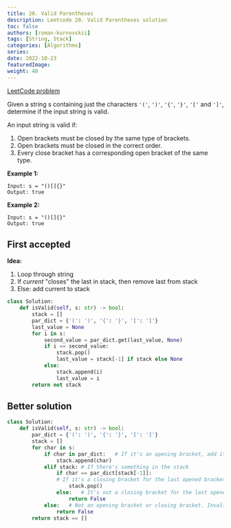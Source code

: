 ```yaml
---
title: 20. Valid Parentheses
description: Leetcode 20. Valid Parentheses solution
toc: false
authors: [roman-kurnovskii]
tags: [String, Stack]
categories: [Algorithms]
series:
date: 2022-10-23
featuredImage:
weight: 40
---
```


[LeetCode problem](https://leetcode.com/problems/valid-parentheses/)

Given a string s containing just the characters `'('`, `')'`, `'{'`, `'}'`, `'['` and `']'`, determine if the input string is valid.

An input string is valid if:

1. Open brackets must be closed by the same type of brackets.
1. Open brackets must be closed in the correct order.
1. Every close bracket has a corresponding open bracket of the same type.

**Example 1:**

    Input: s = "()[]{}"
    Output: true

**Example 2:**

    Input: s = "()[]{}"
    Output: true

## First accepted

**Idea:**

1. Loop through string
2. If *current* "closes" the last in stack, then remove last from stack
3. Else: add current to stack

```python
class Solution:
    def isValid(self, s: str) -> bool:
        stack = []
        par_dict = {'(': ')', '{': '}', '[': ']'}
        last_value = None
        for i in s:
            second_value = par_dict.get(last_value, None)
            if i == second_value:
                stack.pop()
                last_value = stack[-1] if stack else None
            else:
                stack.append(i)
                last_value = i
        return not stack
```

## Better solution

```python
class Solution:
    def isValid(self, s: str) -> bool:
        par_dict = {'(': ')', '{': '}', '[': ']'}
        stack = []
        for char in s:
            if char in par_dict:   # If it's an opening bracket, add it to the stack
                stack.append(char)
            elif stack: # If there's something in the stack
                if char == par_dict[stack[-1]]:
                # If it's a closing bracket for the last opened bracket, remove it from the stack.
                    stack.pop()
                else:   # It's not a closing bracket for the last opened bracket. Invalid string.
                    return False
            else:   # Not an opening bracket or closing bracket. Invalid string.
                return False
        return stack == []
```

